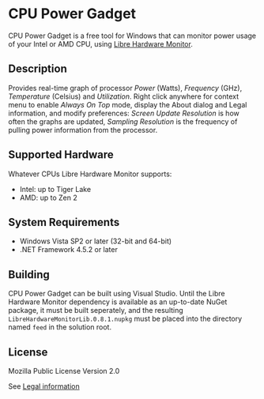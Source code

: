 # CPU Power Gadget

CPU Power Gadget is a free tool for Windows that can monitor power usage of your Intel or AMD CPU, using [Libre Hardware Monitor](https://github.com/LibreHardwareMonitor/LibreHardwareMonitor).

## Description

Provides real-time graph of processor *Power* (Watts), *Frequency* (GHz), *Temperature* (Celsius) and *Utilization*. Right click anywhere for context menu to enable *Always On Top* mode, display the About dialog and Legal information, and modify preferences: *Screen Update Resolution* is how often the graphs are updated, *Sampling Resolution* is the frequency of pulling power information from the processor.

## Supported Hardware

Whatever CPUs Libre Hardware Monitor supports:

- Intel: up to Tiger Lake
- AMD: up to Zen 2

## System Requirements

- Windows Vista SP2 or later (32-bit and 64-bit)
- .NET Framework 4.5.2 or later

## Building

CPU Power Gadget can be built using Visual Studio. Until the Libre Hardware Monitor dependency is available as an up-to-date NuGet package, it must be built seperately, and the resulting `LibreHardwareMonitorLib.0.8.1.nupkg` must be placed into the directory named `feed` in the solution root.

## License

Mozilla Public License Version 2.0

See [Legal information](<CPU Power Gadget/Resources/legal.txt>)